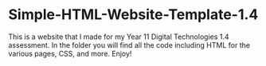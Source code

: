 # Simple-HTML-Website-Template-1.4

This is a website that I made for my Year 11 Digital Technologies 1.4 assessment. In the folder you will find all the code including HTML for the various pages, CSS, and more. Enjoy!
